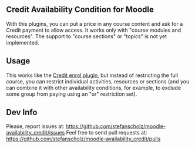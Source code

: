 Credit Availability Condition for Moodle
----------------------------------------

With this plugins, you can put a price in any course content and ask for a Credit payment to allow access. It works only with "course modules and resources". The support to "course sections" or "topics" is not yet implemented.

Usage
-----

This works like the [Credit enrol plugin](https://docs.moodle.org/310/en/CreditEnrolment), but instead of restricting the full course, you can restrict individual activities, resources or sections (and you can combine it with other availability conditions, for example, to exclude some group from paying using an "or" restriction set).

Dev Info
--------

Please, report issues at: https://github.com/stefanscholz/moodle-availability_credit/issues
Feel free to send pull requests at: https://github.com/stefanscholz/moodle-availability_credit/pulls